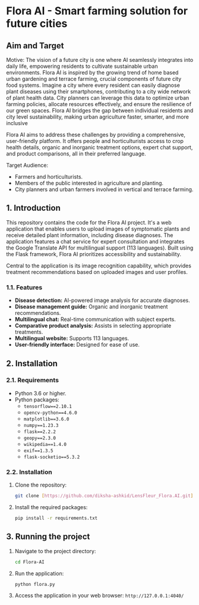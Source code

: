 

# Flora AI - Smart farming solution for future cities

## Aim and Target

Motive:
The vision of a future city is one where AI seamlessly integrates into daily life, empowering residents to cultivate sustainable urban environments. Flora AI is inspired by the growing trend of home based urban gardening and terrace farming, crucial components of future city food systems. Imagine a city where every resident can easily diagnose plant diseases using their smartphones, contributing to a city wide network of plant health data. City planners can leverage this data to optimize urban farming policies, allocate resources effectively, and ensure the resilience of our green spaces. Flora AI bridges the gap between individual residents and city level sustainability, making urban agriculture faster, smarter, and more inclusive

Flora AI aims to address these challenges by providing a comprehensive, user-friendly platform. It offers people and horticulturists access to crop health details, organic and inorganic treatment options, expert chat support, and product comparisons, all in their preferred language.

Target Audience:

* Farmers and horticulturists.
* Members of the public interested in agriculture and planting.
* City planners and urban farmers involved in vertical and terrace farming.

## 1. Introduction

This repository contains the code for the Flora AI project. It's a web application that enables users to upload images of symptomatic plants and receive detailed plant information, including disease diagnoses. The application features a chat service for expert consultation and integrates the Google Translate API for multilingual support (113 languages). Built using the Flask framework, Flora AI prioritizes accessibility and sustainability.

Central to the application is its image recognition capability, which provides treatment recommendations based on uploaded images and user profiles. 

### 1.1. Features

* **Disease detection:** AI-powered image analysis for accurate diagnoses.
* **Disease management guide:** Organic and inorganic treatment recommendations.
* **Multilingual chat:** Real-time communication with subject experts.
* **Comparative product analysis:** Assists in selecting appropriate treatments.
* **Multilingual website:** Supports 113 languages.
* **User-friendly interface:** Designed for ease of use.

## 2. Installation

### 2.1. Requirements

* Python 3.6 or higher.
* Python packages:
    * `tensorflow==2.10.1`
    * `opencv-python==4.6.0`
    * `matplotlib==3.6.0`
    * `numpy==1.23.3`
    * `flask==2.2.2`
    * `geopy==2.3.0`
    * `wikipedia==1.4.0`
    * `exif==1.3.5`
    * `flask-socketio==5.3.2`

### 2.2. Installation

1.  Clone the repository:

    ```bash
    git clone [https://github.com/diksha-ashkid/LensFleur_Flora.AI.git](https://github.com/diksha-ashkid/LensFleur_Flora.AI.git)
    ```

2.  Install the required packages:

    ```bash
    pip install -r requirements.txt
    ```


## 3. Running the project

1.  Navigate to the project directory:

    ```bash
    cd Flora-AI
    ```

2.  Run the application:

    ```bash
    python flora.py
    ```

3.  Access the application in your web browser: `http://127.0.0.1:4040/`

